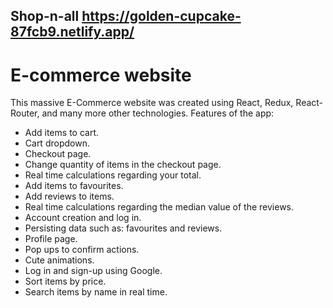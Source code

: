 ## Shop-n-all https://golden-cupcake-87fcb9.netlify.app/
# E-commerce website

This massive E-Commerce website was created using React, Redux, React-Router, and many more other technologies.
Features of the app:
- Add items to cart.
- Cart dropdown.
- Checkout page.
- Change quantity of items in the checkout page.
- Real time calculations regarding your total.
- Add items to favourites.
- Add reviews to items.
- Real time calculations regarding the median value of the reviews.
- Account creation and log in.
- Persisting data such as: favourites and reviews.
- Profile page.
- Pop ups to confirm actions.
- Cute animations.
- Log in and sign-up using Google.
- Sort items by price.
- Search items by name in real time.
